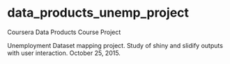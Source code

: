 # data_products_unemp_project
Coursera Data Products Course Project

Unemployment Dataset mapping project.  Study of shiny and slidify outputs with user interaction.  October 25, 2015.


